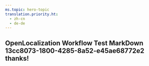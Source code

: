 ```yaml
---
ms.topic: hero-topic
translation.priority.ht: 
  - zh-cn
  - de-de
---
```

## OpenLocalization Workflow Test MarkDown 13cc8073-1800-4285-8a52-e45ae68772e2 thanks!
